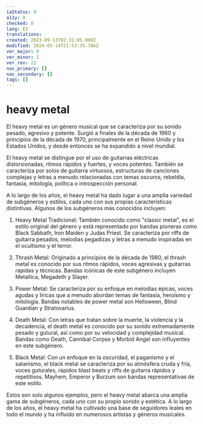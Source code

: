 ```yaml
---
iaStatus: 0
a11y: 0
checked: 0
lang: ES
translations: 
created: 2023-09-13T02:31:05.000Z
modified: 2024-03-14T21:53:35.786Z
ver_major: 0
ver_minor: 1
ver_rev: 22
nav_primary: []
nav_secondary: []
tags: []
---
```

# heavy metal

El heavy metal es un género musical que se caracteriza por su sonido pesado, agresivo y potente. Surgió a finales de la década de 1960 y principios de la década de 1970, principalmente en el Reino Unido y los Estados Unidos, y desde entonces se ha expandido a nivel mundial.

El heavy metal se distingue por el uso de guitarras eléctricas distorsionadas, ritmos rápidos y fuertes, y voces potentes. También se caracteriza por solos de guitarra virtuosos, estructuras de canciones complejas y letras a menudo relacionadas con temas oscuros, rebeldía, fantasía, mitología, política o introspección personal.

A lo largo de los años, el heavy metal ha dado lugar a una amplia variedad de subgéneros y estilos, cada uno con sus propias características distintivas. Algunos de los subgéneros más conocidos incluyen:

1. Heavy Metal Tradicional: También conocido como "classic metal", es el estilo original del género y está representado por bandas pioneras como Black Sabbath, Iron Maiden y Judas Priest. Se caracteriza por riffs de guitarra pesados, melodías pegadizas y letras a menudo inspiradas en el ocultismo y el terror.
    
2. Thrash Metal: Originado a principios de la década de 1980, el thrash metal es conocido por sus ritmos rápidos, voces agresivas y guitarras rápidas y técnicas. Bandas icónicas de este subgénero incluyen Metallica, Megadeth y Slayer.
    
3. Power Metal: Se caracteriza por su enfoque en melodías épicas, voces agudas y líricas que a menudo abordan temas de fantasía, heroísmo y mitología. Bandas notables de power metal son Helloween, Blind Guardian y Stratovarius.
    
4. Death Metal: Con letras que tratan sobre la muerte, la violencia y la decadencia, el death metal es conocido por su sonido extremadamente pesado y gutural, así como por su velocidad y complejidad musical. Bandas como Death, Cannibal Corpse y Morbid Angel son influyentes en este subgénero.
    
5. Black Metal: Con un enfoque en la oscuridad, el paganismo y el satanismo, el black metal se caracteriza por su atmósfera cruda y fría, voces guturales, rápidos blast beats y riffs de guitarra rápidos y repetitivos. Mayhem, Emperor y Burzum son bandas representativas de este estilo.
    

Estos son solo algunos ejemplos, pero el heavy metal abarca una amplia gama de subgéneros, cada uno con su propio sonido y estética. A lo largo de los años, el heavy metal ha cultivado una base de seguidores leales en todo el mundo y ha influido en numerosos artistas y géneros musicales.